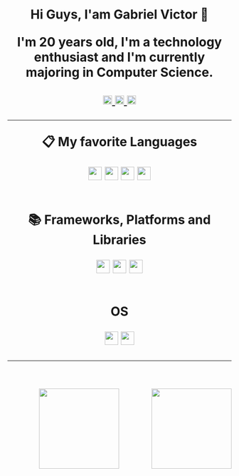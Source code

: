 <h1 align="center">Hi Guys, I'am Gabriel Victor 👋

<br>

<div>
  <p>I'm 20 years old, I'm a technology enthusiast and I'm currently majoring in Computer Science.</p>
</div>
<div>
  <a href ="https://www.linkedin.com/in/gabriel-victor-a8b6a0206/" target="_blank" >
    <img   height="20px" src="https://img.shields.io/badge/linkedin-%230077B5.svg?style=for-the-badge&logo=linkedin&logoColor=white"/>
  </a>

   <a href ="https://www.instagram.com/gvictorbf/" target="_blank" >
    <img   height="20px" src="https://img.shields.io/badge/Instagram-%23E4405F.svg?style=for-the-badge&logo=Instagram&logoColor=white"/>
  </a>

<a href ="https://www.reddit.com/user/GabrielHidaN/" target="_blank" >
    <img   height="20px" src="https://img.shields.io/badge/Reddit-FF4500?style=for-the-badge&logo=reddit&logoColor=white"/>
  </a>
  
</div>

<div>
  <hr>
<p>📋 My favorite Languages<p>
<div>
  <img   height="30px" src="https://img.shields.io/badge/html5-%23E34F26.svg?style=for-the-badge&logo=html5&logoColor=white"/> 
  <img   height="30px" src="https://img.shields.io/badge/css3-%231572B6.svg?style=for-the-badge&logo=css3&logoColor=white"/>
  <img   height="30px" src="https://img.shields.io/badge/python-3670A0?style=for-the-badge&logo=python&logoColor=ffdd54"/>
  <img   height="30px" src="https://img.shields.io/badge/javascript-%23323330.svg?style=for-the-badge&logo=javascript&logoColor=%23F7DF1E"/>
</div>

</div>
<br>

<div>
<p>📚 Frameworks, Platforms and Libraries</p>
  <div>
    <img   height="30px" src="https://img.shields.io/badge/bootstrap-%238511FA.svg?style=for-the-badge&logo=bootstrap&logoColor=whit"/>
    <img   height="30px" src="https://img.shields.io/badge/django-%23092E20.svg?style=for-the-badge&logo=django&logoColor=white"/>
    <img   height="30px" src="https://img.shields.io/badge/react-%2320232a.svg?style=for-the-badge&logo=react&logoColor=%2361DAFB"/>
  </div>
</div>
<br>
<div>
<p>OS</p>
  <div>
    <img   height="30px" src="https://img.shields.io/badge/Windows-0078D6?style=for-the-badge&logo=windows&logoColor=white"/>
    <img   height="30px" src="https://img.shields.io/badge/Linux-FCC624?style=for-the-badge&logo=linux&logoColor=black"/>
  </div>
</div>
<hr>

<div>
  <br>
  <img  height="180em" src="https://github-readme-stats.vercel.app/api?username=GabrielHidaN&show_icons=true&theme=blue-green&include_all_commits=true&count_private=true"/>
  <img align="right" height="180em" src="https://github-readme-stats.vercel.app/api/top-langs/?username=GabrielHidaN&layout=compact&langs_count=16&theme=blue-green"/>
</div>


